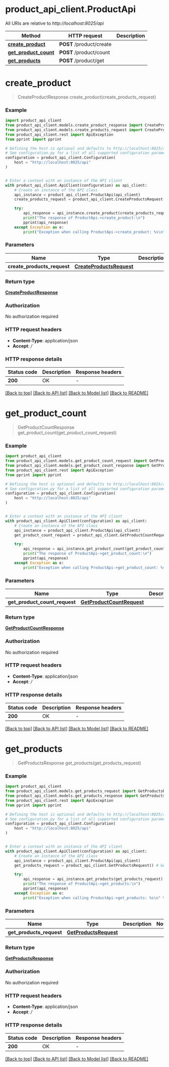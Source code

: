 # product_api_client.ProductApi

All URIs are relative to *http://localhost:8025/api*

Method | HTTP request | Description
------------- | ------------- | -------------
[**create_product**](ProductApi.md#create_product) | **POST** /product/create | 
[**get_product_count**](ProductApi.md#get_product_count) | **POST** /product/count | 
[**get_products**](ProductApi.md#get_products) | **POST** /product/get | 


# **create_product**
> CreateProductResponse create_product(create_products_request)

### Example


```python
import product_api_client
from product_api_client.models.create_product_response import CreateProductResponse
from product_api_client.models.create_products_request import CreateProductsRequest
from product_api_client.rest import ApiException
from pprint import pprint

# Defining the host is optional and defaults to http://localhost:8025/api
# See configuration.py for a list of all supported configuration parameters.
configuration = product_api_client.Configuration(
    host = "http://localhost:8025/api"
)


# Enter a context with an instance of the API client
with product_api_client.ApiClient(configuration) as api_client:
    # Create an instance of the API class
    api_instance = product_api_client.ProductApi(api_client)
    create_products_request = product_api_client.CreateProductsRequest() # CreateProductsRequest | 

    try:
        api_response = api_instance.create_product(create_products_request)
        print("The response of ProductApi->create_product:\n")
        pprint(api_response)
    except Exception as e:
        print("Exception when calling ProductApi->create_product: %s\n" % e)
```



### Parameters


Name | Type | Description  | Notes
------------- | ------------- | ------------- | -------------
 **create_products_request** | [**CreateProductsRequest**](CreateProductsRequest.md)|  | 

### Return type

[**CreateProductResponse**](CreateProductResponse.md)

### Authorization

No authorization required

### HTTP request headers

 - **Content-Type**: application/json
 - **Accept**: */*

### HTTP response details

| Status code | Description | Response headers |
|-------------|-------------|------------------|
**200** | OK |  -  |

[[Back to top]](#) [[Back to API list]](../README.md#documentation-for-api-endpoints) [[Back to Model list]](../README.md#documentation-for-models) [[Back to README]](../README.md)

# **get_product_count**
> GetProductCountResponse get_product_count(get_product_count_request)

### Example


```python
import product_api_client
from product_api_client.models.get_product_count_request import GetProductCountRequest
from product_api_client.models.get_product_count_response import GetProductCountResponse
from product_api_client.rest import ApiException
from pprint import pprint

# Defining the host is optional and defaults to http://localhost:8025/api
# See configuration.py for a list of all supported configuration parameters.
configuration = product_api_client.Configuration(
    host = "http://localhost:8025/api"
)


# Enter a context with an instance of the API client
with product_api_client.ApiClient(configuration) as api_client:
    # Create an instance of the API class
    api_instance = product_api_client.ProductApi(api_client)
    get_product_count_request = product_api_client.GetProductCountRequest() # GetProductCountRequest | 

    try:
        api_response = api_instance.get_product_count(get_product_count_request)
        print("The response of ProductApi->get_product_count:\n")
        pprint(api_response)
    except Exception as e:
        print("Exception when calling ProductApi->get_product_count: %s\n" % e)
```



### Parameters


Name | Type | Description  | Notes
------------- | ------------- | ------------- | -------------
 **get_product_count_request** | [**GetProductCountRequest**](GetProductCountRequest.md)|  | 

### Return type

[**GetProductCountResponse**](GetProductCountResponse.md)

### Authorization

No authorization required

### HTTP request headers

 - **Content-Type**: application/json
 - **Accept**: */*

### HTTP response details

| Status code | Description | Response headers |
|-------------|-------------|------------------|
**200** | OK |  -  |

[[Back to top]](#) [[Back to API list]](../README.md#documentation-for-api-endpoints) [[Back to Model list]](../README.md#documentation-for-models) [[Back to README]](../README.md)

# **get_products**
> GetProductsResponse get_products(get_products_request)

### Example


```python
import product_api_client
from product_api_client.models.get_products_request import GetProductsRequest
from product_api_client.models.get_products_response import GetProductsResponse
from product_api_client.rest import ApiException
from pprint import pprint

# Defining the host is optional and defaults to http://localhost:8025/api
# See configuration.py for a list of all supported configuration parameters.
configuration = product_api_client.Configuration(
    host = "http://localhost:8025/api"
)


# Enter a context with an instance of the API client
with product_api_client.ApiClient(configuration) as api_client:
    # Create an instance of the API class
    api_instance = product_api_client.ProductApi(api_client)
    get_products_request = product_api_client.GetProductsRequest() # GetProductsRequest | 

    try:
        api_response = api_instance.get_products(get_products_request)
        print("The response of ProductApi->get_products:\n")
        pprint(api_response)
    except Exception as e:
        print("Exception when calling ProductApi->get_products: %s\n" % e)
```



### Parameters


Name | Type | Description  | Notes
------------- | ------------- | ------------- | -------------
 **get_products_request** | [**GetProductsRequest**](GetProductsRequest.md)|  | 

### Return type

[**GetProductsResponse**](GetProductsResponse.md)

### Authorization

No authorization required

### HTTP request headers

 - **Content-Type**: application/json
 - **Accept**: */*

### HTTP response details

| Status code | Description | Response headers |
|-------------|-------------|------------------|
**200** | OK |  -  |

[[Back to top]](#) [[Back to API list]](../README.md#documentation-for-api-endpoints) [[Back to Model list]](../README.md#documentation-for-models) [[Back to README]](../README.md)

